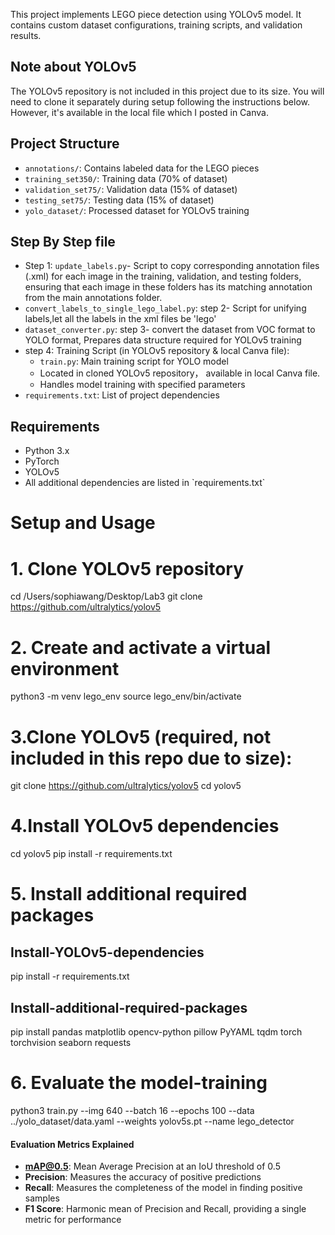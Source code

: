 
This project implements LEGO piece detection using YOLOv5 model. It contains custom dataset configurations, training scripts, and validation results.

## Note about YOLOv5
The YOLOv5 repository is not included in this project due to its size. You will need to clone it separately during setup following the instructions below.
However, it's available in the local file which I posted in Canva.

## Project Structure
- `annotations/`: Contains labeled data for the LEGO pieces
- `training_set350/`: Training data (70% of dataset)
- `validation_set75/`: Validation data (15% of dataset)
- `testing_set75/`: Testing data (15% of dataset)
- `yolo_dataset/`: Processed dataset for YOLOv5 training

## Step By Step file 
- Step 1: `update_labels.py`- Script to copy corresponding annotation files (.xml) for each image in the training, validation, and testing folders,
 ensuring that each image in these folders has its matching annotation from the main annotations folder.
- `convert_labels_to_single_lego_label.py`: step 2- Script for unifying labels,let all the labels in the xml files be 'lego'
- `dataset_converter.py`: step 3- convert the dataset from VOC format to YOLO format,  Prepares data structure required for YOLOv5 training
- step 4: Training Script (in YOLOv5 repository & local Canva file):
  - `train.py`: Main training script for YOLO model
  - Located in cloned YOLOv5 repository， available in local Canva file.
  - Handles model training with specified parameters
- `requirements.txt`: List of project dependencies

## Requirements
- Python 3.x
- PyTorch
- YOLOv5
- All additional dependencies are listed in \`requirements.txt\`


# Setup and Usage
# 1. Clone YOLOv5 repository
cd /Users/sophiawang/Desktop/Lab3
git clone https://github.com/ultralytics/yolov5

# 2. Create and activate a virtual environment
python3 -m venv lego_env
source lego_env/bin/activate

# 3.Clone YOLOv5 (required, not included in this repo due to size):
git clone https://github.com/ultralytics/yolov5
cd yolov5

# 4.Install YOLOv5 dependencies
cd yolov5
pip install -r requirements.txt

# 5. Install additional required packages
## Install-YOLOv5-dependencies
pip install -r requirements.txt

## Install-additional-required-packages
pip install pandas matplotlib opencv-python pillow PyYAML tqdm torch torchvision seaborn requests

# 6. Evaluate the model-training
python3 train.py --img 640 --batch 16 --epochs 100 --data ../yolo_dataset/data.yaml --weights yolov5s.pt --name lego_detector

#### Evaluation Metrics Explained
- **mAP@0.5**: Mean Average Precision at an IoU threshold of 0.5
- **Precision**: Measures the accuracy of positive predictions
- **Recall**: Measures the completeness of the model in finding positive samples
- **F1 Score**: Harmonic mean of Precision and Recall, providing a single metric for performance


